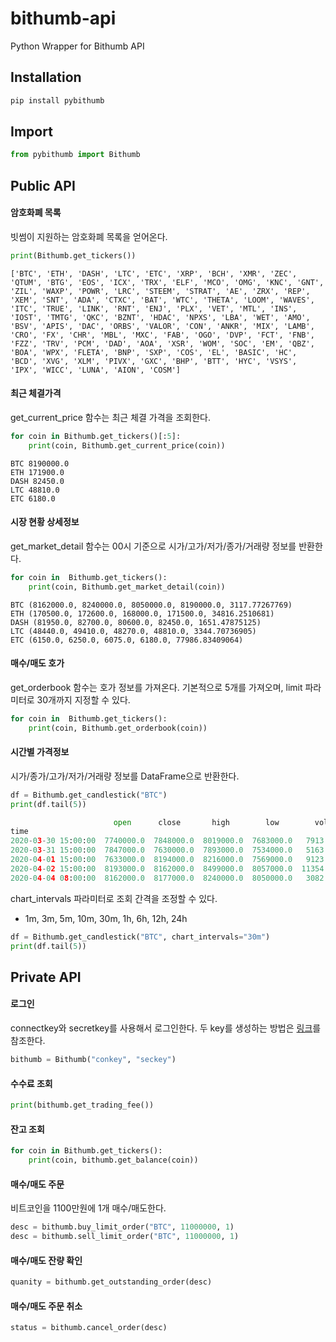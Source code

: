 # bithumb-api
Python Wrapper for Bithumb API

## Installation
```sh
pip install pybithumb
```

## Import
```python
from pybithumb import Bithumb
```

## Public API
####  암호화폐 목록
빗썸이 지원하는 암호화폐 목록을 얻어온다.
```python
print(Bithumb.get_tickers())
```
```
['BTC', 'ETH', 'DASH', 'LTC', 'ETC', 'XRP', 'BCH', 'XMR', 'ZEC', 'QTUM', 'BTG', 'EOS', 'ICX', 'TRX', 'ELF', 'MCO', 'OMG', 'KNC', 'GNT', 'ZIL', 'WAXP', 'POWR', 'LRC', 'STEEM', 'STRAT', 'AE', 'ZRX', 'REP', 'XEM', 'SNT', 'ADA', 'CTXC', 'BAT', 'WTC', 'THETA', 'LOOM', 'WAVES', 'ITC', 'TRUE', 'LINK', 'RNT', 'ENJ', 'PLX', 'VET', 'MTL', 'INS', 'IOST', 'TMTG', 'QKC', 'BZNT', 'HDAC', 'NPXS', 'LBA', 'WET', 'AMO', 'BSV', 'APIS', 'DAC', 'ORBS', 'VALOR', 'CON', 'ANKR', 'MIX', 'LAMB', 'CRO', 'FX', 'CHR', 'MBL', 'MXC', 'FAB', 'OGO', 'DVP', 'FCT', 'FNB', 'FZZ', 'TRV', 'PCM', 'DAD', 'AOA', 'XSR', 'WOM', 'SOC', 'EM', 'QBZ', 'BOA', 'WPX', 'FLETA', 'BNP', 'SXP', 'COS', 'EL', 'BASIC', 'HC', 'BCD', 'XVG', 'XLM', 'PIVX', 'GXC', 'BHP', 'BTT', 'HYC', 'VSYS', 'IPX', 'WICC', 'LUNA', 'AION', 'COSM']
```

#### 최근 체결가격
get_current_price 함수는 최근 체결 가격을 조회한다.
```python
for coin in Bithumb.get_tickers()[:5]:
    print(coin, Bithumb.get_current_price(coin))
```
```
BTC 8190000.0
ETH 171900.0
DASH 82450.0
LTC 48810.0
ETC 6180.0
```

#### 시장 현황 상세정보
get_market_detail 함수는 00시 기준으로 시가/고가/저가/종가/거래량 정보를 반환한다.
```python
for coin in  Bithumb.get_tickers():
    print(coin, Bithumb.get_market_detail(coin))
```
```
BTC (8162000.0, 8240000.0, 8050000.0, 8190000.0, 3117.77267769)
ETH (170500.0, 172600.0, 168000.0, 171500.0, 34816.2510681)
DASH (81950.0, 82700.0, 80600.0, 82450.0, 1651.47875125)
LTC (48440.0, 49410.0, 48270.0, 48810.0, 3344.70736905)
ETC (6150.0, 6250.0, 6075.0, 6180.0, 77986.83409064)
```
#### 매수/매도 호가
get_orderbook 함수는 호가 정보를 가져온다.
기본적으로 5개를 가져오며, limit 파라미터로 30개까지 지정할 수 있다.
```python
for coin in  Bithumb.get_tickers():
    print(coin, Bithumb.get_orderbook(coin))
```  

#### 시간별 가격정보
시가/종가/고가/저가/거래량 정보를 DataFrame으로 반환한다.
```python
df = Bithumb.get_candlestick("BTC")
print(df.tail(5))
```

```python
                       open      close       high        low        volume
time                                                                         
2020-03-30 15:00:00  7740000.0  7848000.0  8019000.0  7683000.0   7913.696718
2020-03-31 15:00:00  7847000.0  7630000.0  7893000.0  7534000.0   5163.670206
2020-04-01 15:00:00  7633000.0  8194000.0  8216000.0  7569000.0   9123.583777
2020-04-02 15:00:00  8193000.0  8162000.0  8499000.0  8057000.0  11354.950247
2020-04-04 08:00:00  8162000.0  8177000.0  8240000.0  8050000.0   3082.263414
```

chart_intervals 파라미터로 조회 간격을 조정할 수 있다.
- 1m, 3m, 5m, 10m, 30m, 1h, 6h, 12h, 24h

```python
df = Bithumb.get_candlestick("BTC", chart_intervals="30m")
print(df.tail(5))
```


## Private API
#### 로그인
connectkey와 secretkey를 사용해서 로그인한다. 
두 key를 생성하는 방법은 [링크](http://sharebook.kr/x/ZQov)를 참조한다. 
```python
bithumb = Bithumb("conkey", "seckey")
```

#### 수수료 조회
```python
print(bithumb.get_trading_fee())
```

#### 잔고 조회
```python
for coin in Bithumb.get_tickers():
    print(coin, bithumb.get_balance(coin))
```

#### 매수/매도 주문
비트코인을 1100만원에 1개 매수/매도한다. 
```python
desc = bithumb.buy_limit_order("BTC", 11000000, 1)
desc = bithumb.sell_limit_order("BTC", 11000000, 1)
```

#### 매수/매도 잔량 확인
```python
quanity = bithumb.get_outstanding_order(desc)
```

#### 매수/매도 주문 취소
```python
status = bithumb.cancel_order(desc)
```

